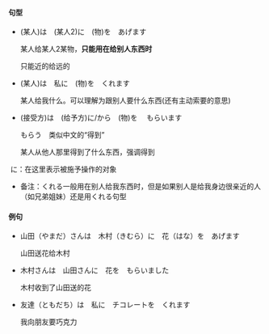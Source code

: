 #### 句型

- (某人)は　(某人2)に　(物)を　あげます

  某人给某人2某物，**只能用在给别人东西时**

  只能近的给远的

- (某人)は　私に　(物)を　くれます

  某人给我什么。可以理解为跟别人要什么东西(还有主动索要的意思)

- (接受方)は　(给予方)に/から　(物)を　 もらいます

  もらう　类似中文的“得到”

  某人从他人那里得到了什么东西，强调得到

​ に：在这里表示被施予操作的对象

- 备注：くれる一般用在别人给我东西时，但是如果别人是给我身边很亲近的人（如兄弟姐妹）还是用くれる句型

#### 例句

- 山田（やまだ）さんは　木村（きむら）に　花（はな）を　あげます

  山田送花给木村

- 木村さんは　山田さんに　花を　もらいました

  木村收到了山田送的花

- 友達（ともだち）は　私に　チコレートを　くれます

  我向朋友要巧克力